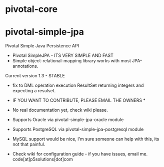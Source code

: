 pivotal-core
============
pivotal-simple-jpa
==================

Pivotal Simple Java Persistence API



* Pivotal SimpleJPA - ITS VERY SIMPLE AND FAST
* Simple object-relational-mapping library works with most JPA-annotations.

Current version 1.3 - STABLE
 + fix to DML operation execution ResultSet returning integers and expecting a resulset.



* IF YOU WANT TO CONTRIBUTE, PLEASE EMAIL THE OWNERS *

- No real documentation yet, check wiki please.

- Supports Oracle via pivotal-simple-jpa-oracle module

- Supports PostgreSQL via pivotal-simple-jpa-postgresql module

- MySQL support would be nice, I'm sure someone can help with this, its not that painful.

- Check wiki for configuration guide - if you have issues, email me.
code[at]p5solutions[dot]com
